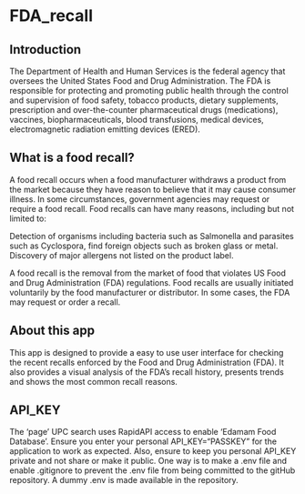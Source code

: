 # FDA_recall
## Introduction
The Department of Health and Human Services is the federal agency that oversees the United States Food and Drug Administration. The FDA is responsible for protecting and promoting public health through the control and supervision of food safety, tobacco products, dietary supplements, prescription and over-the-counter pharmaceutical drugs (medications), vaccines, biopharmaceuticals, blood transfusions, medical devices, electromagnetic radiation emitting devices (ERED).

## What is a food recall?
A food recall occurs when a food manufacturer withdraws a product from the market because they have reason to believe that it may cause consumer illness. In some circumstances, government agencies may request or require a food recall. Food recalls can have many reasons, including but not limited to:

Detection of organisms including bacteria such as Salmonella and parasites such as Cyclospora, find foreign objects such as broken glass or metal. Discovery of major allergens not listed on the product label.

A food recall is the removal from the market of food that violates US Food and Drug Administration (FDA) regulations. Food recalls are usually initiated voluntarily by the food manufacturer or distributor. In some cases, the FDA may request or order a recall.

## About this app
This app is designed to provide a easy to use user interface for checking the recent recalls enforced by the Food and Drug Administration (FDA). It also provides a visual analysis of the FDA’s recall history, presents trends and shows the most common recall reasons.


## API_KEY
The ‘page’ UPC search uses RapidAPI access to enable ‘Edamam Food Database’. Ensure you enter your personal API_KEY=“PASSKEY” for the application to work as expected. Also, ensure to keep you personal API_KEY private and not share or make it public. One way is to make a .env file and enable .gitignore to prevent the .env file from being committed to the gitHub repository.
A dummy .env is made available in the repository.
